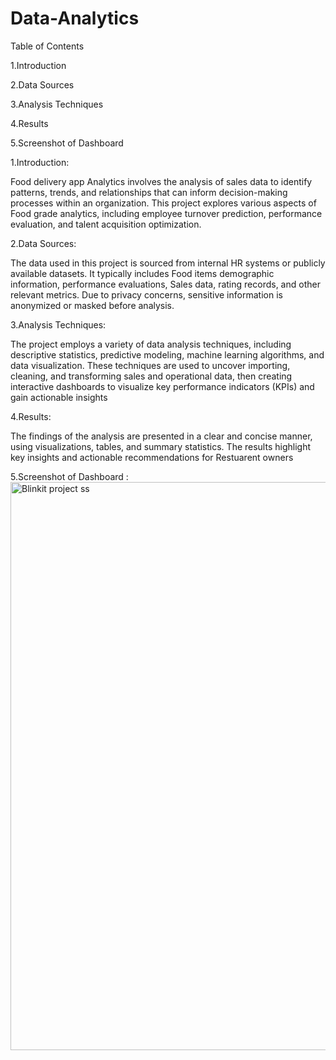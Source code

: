 # Data-Analytics
Table of Contents

1.Introduction

2.Data Sources

3.Analysis Techniques

4.Results

5.Screenshot of Dashboard

1.Introduction:

Food delivery app Analytics involves the analysis of sales data to identify patterns, trends, and relationships that can inform decision-making processes within an organization. This project explores various aspects of Food grade analytics, including employee turnover prediction, performance evaluation, and talent acquisition optimization.

2.Data Sources:

The data used in this project is sourced from internal HR systems or publicly available datasets. It typically includes Food items demographic information, performance evaluations, Sales data, rating records, and other relevant metrics. Due to privacy concerns, sensitive information is anonymized or masked before analysis.

3.Analysis Techniques:

The project employs a variety of data analysis techniques, including descriptive statistics, predictive modeling, machine learning algorithms, and data visualization. These techniques are used to uncover importing, cleaning, and transforming sales and operational data, then creating interactive dashboards to visualize key performance indicators (KPIs) and gain actionable insights

4.Results:

The findings of the analysis are presented in a clear and concise manner, using visualizations, tables, and summary statistics. The results highlight key insights and actionable recommendations for Restuarent owners

5.Screenshot of Dashboard
:<img width="1907" height="909" alt="Blinkit project ss" src="https://github.com/user-attachments/assets/451e39c1-e55a-4592-9ec7-8494aa370112" />
